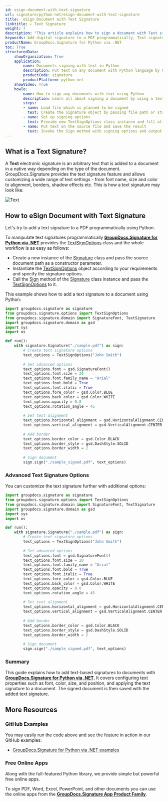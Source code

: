 ```yaml
---
id: esign-document-with-text-signature
url: signature/python-net/esign-document-with-text-signature
title:  eSign Document with Text Signature
linktitle: ✍️ Text Signature
weight: 7
description: "This article explains how to sign a document with Text signature using GroupDocs.Signature for Python via .NET API. Learn how to add a digital signature to a PDF programmatically in Python."
keywords: Add digital signature to a PDF programmatically, Text signature, python text signature, python digital signature
productName: GroupDocs.Signature for Python via .NET
toc: True
structuredData:
    showOrganization: True
    application:    
        name: Documents signing with text in Python    
        description: Put text on any document with Python language by GroupDocs.Signature for Python via .NET APIs
        productCode: signature
        productPlatform: python-net 
    showVideo: True
    howTo:
        name: How to sign any documents with text using Python 
        description: Learn all about signing a document by using a text and Python
        steps:
        - name: Load file which is planned to be signed
          text: Create the Signature object by passing file path or stream as a constructor parameter.
        - name: Set up signing options 
          text: Provide new TextSignOptions class instance and fill all demanded data.
        - name: Put text on the source file and save the result 
          text: Invoke the Sign method with signing options and output file path or stream.
---
```

## What is a Text Signature?

A **Text** electronic signature is an arbitrary text that is added to a document in a native way depending on the type of the document. GroupDocs.Signature provides the text signature feature and allows customizing a wide range of text settings - from font name, size and color to alignment, borders, shadow effects etc. This is how a text signature may look like:  

![Text](/signature/python-net/images/esign-document-with-text-signature.png)

## How to eSign Document with Text Signature

Let's try to add a text signature to a PDF programmatically using Python.

To manipulate text signatures programmatically [**GroupDocs.Signature for Python via .NET**](https://products.groupdocs.com/signature/python-net) provides the [TextSignOptions](https://reference.groupdocs.com/signature/python-net/groupdocs.signature.options/textsignoptions) class and the whole workflow is as easy as follows:

* Create a new instance of the [Signature](https://reference.groupdocs.com/signature/python-net/groupdocs.signature/signature) class and pass the source document path as a constructor parameter.
* Instantiate the [TextSignOptions](https://reference.groupdocs.com/signature/python-net/groupdocs.signature.options/textsignoptions) object according to your requirements and specify the signature options.
* Call the [Sign](https://reference.groupdocs.com/signature/python-net/groupdocs.signature/signature/sign/) method of the [Signature](https://reference.groupdocs.com/signature/python-net/groupdocs.signature/signature) class instance and pass the [TextSignOptions](https://reference.groupdocs.com/signature/python-net/groupdocs.signature.options/textsignoptions) to it.

This example shows how to add a text signature to a document using Python:

```python
import groupdocs.signature as signature
from groupdocs.signature.options import TextSignOptions
from groupdocs.signature.domain import SignatureFont, TextSignature
import groupdocs.signature.domain as gsd
import sys 
import os

def run():
    with signature.Signature("./sample.pdf") as sign:
        # Create text signature options
        text_options = TextSignOptions("John Smith")
        
        # Set advanced options
        text_options.font = gsd.SignatureFont()
        text_options.font.size = 20
        text_options.font.family_name = "Arial"
        text_options.font.bold = True
        text_options.font.italic = True
        text_options.fore_color = gsd.Color.BLUE
        text_options.back_color = gsd.Color.WHITE
        text_options.opacity = 0.8
        text_options.rotation_angle = 45
        
        # Set text alignment
        text_options.horizontal_alignment = gsd.HorizontalAlignment.CENTER
        text_options.vertical_alignment = gsd.VerticalAlignment.CENTER
        
        # Add border
        text_options.border_color = gsd.Color.BLACK
        text_options.border_style = gsd.DashStyle.SOLID
        text_options.border_width = 2
        
        # Sign document
        sign.sign("./sample_signed.pdf", text_options)
```

### Advanced Text Signature Options

You can customize the text signature further with additional options:

```python
import groupdocs.signature as signature
from groupdocs.signature.options import TextSignOptions
from groupdocs.signature.domain import SignatureFont, TextSignature
import groupdocs.signature.domain as gsd
import sys 
import os

def run():
    with signature.Signature("./sample.pdf") as sign:
        # Create text signature options
        text_options = TextSignOptions("John Smith")
        
        # Set advanced options
        text_options.font = gsd.SignatureFont()
        text_options.font.size = 20
        text_options.font.family_name = "Arial"
        text_options.font.bold = True
        text_options.font.italic = True
        text_options.fore_color = gsd.Color.BLUE
        text_options.back_color = gsd.Color.WHITE
        text_options.opacity = 0.8
        text_options.rotation_angle = 45
        
        # Set text alignment
        text_options.horizontal_alignment = gsd.HorizontalAlignment.CENTER
        text_options.vertical_alignment = gsd.VerticalAlignment.CENTER
        
        # Add border
        text_options.border_color = gsd.Color.BLACK
        text_options.border_style = gsd.DashStyle.SOLID
        text_options.border_width = 2
        
        # Sign document
        sign.sign("./sample_signed.pdf", text_options)
```

### Summary
This guide explains how to add text-based signatures to documents with [**GroupDocs.Signature for Python via .NET**](https://products.groupdocs.com/signature/python-net). It covers configuring text properties such as font, color, size, and position, and applying the text signature to a document. The signed document is then saved with the added text signature.


## More Resources

### GitHub Examples

You may easily run the code above and see the feature in action in our GitHub examples:

* [GroupDocs.Signature for Python via .NET examples](https://github.com/groupdocs-signature/GroupDocs.Signature-for-Python-via-.NET)

### Free Online Apps

Along with the full-featured Python library, we provide simple but powerful free online apps.

To sign PDF, Word, Excel, PowerPoint, and other documents you can use the online apps from the **[GroupDocs.Signature App Product Family](https://products.groupdocs.app/signature/family)**.